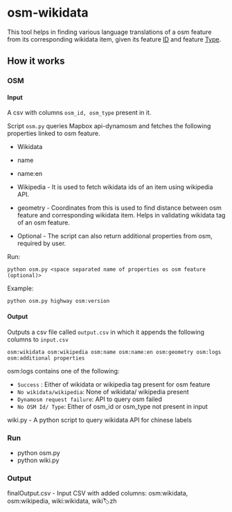 # osm-wikidata
This tool helps in finding various language translations of a osm feature from its corresponding wikidata item, given its feature [ID](http://wiki.openstreetmap.org/wiki/ID) and feature [Type](https://wiki.openstreetmap.org/wiki/Elements). 

## How it works

### OSM

#### Input
 A csv with columns `osm_id, osm_type` present in it.

Script `osm.py` queries Mapbox api-dynamosm and fetches the following properties linked to osm feature.

- Wikidata
- name
- name:en
- Wikipedia - It is used to fetch wikidata ids of an item using wikipedia API.
- geometry - Coordinates from this is used to find distance between osm feature and corresponding wikidata item. Helps in validating wikidata tag of an osm feature.

- Optional - The script can also return additional properties from osm, required by user.

Run:

`python osm.py <space separated name of properties os osm feature (optional)>`

Example:

`python osm.py highway osm:version`

#### Output

Outputs a csv file called `output.csv` in which it appends the following columns to `input.csv`

`osm:wikidata osm:wikipedia osm:name osm:name:en osm:geometry osm:logs osm:additional properties`

osm:logs contains one of the following:

- `Success` : Either of wikidata or wikipedia tag present for osm feature
- `No wikidata/wikipedia`: None of wikidata/ wikipedia present
- `Dynamosm request failure`: API to query osm failed
- `No OSM Id/ Type`: Either of osm_id or osm_type not present in input

wiki.py - A python script to query wikidata API for chinese labels

### Run
- python osm.py
- python wiki.py

### Output

finalOutput.csv - Input CSV with added columns: osm:wikidata, osm:wikipedia, wiki:wikidata, wiki:label:zh
